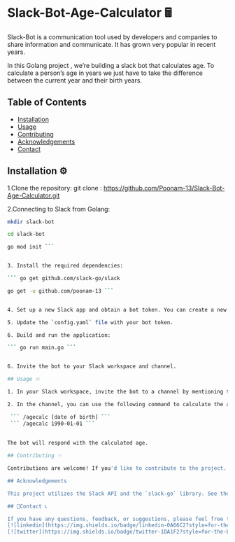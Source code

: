 # Slack-Bot-Age-Calculator 🖩

Slack-Bot is a communication tool used by developers and companies to share information and communicate. It has grown very popular in recent years.

In this Golang project , we’re building a slack bot that calculates age. To calculate a person’s age in years we just have to take the difference between the current year and their birth years.

## Table of Contents
- [Installation](#installation)
- [Usage](#usage)
- [Contributing](#contributing)
- [Acknowledgements](#acknowledgements)
- [Contact](#contact)


## Installation ⚙️

1.Clone the repository:
git clone : https://github.com/Poonam-13/Slack-Bot-Age-Calculator.git

2.Connecting to Slack from Golang:

``` bash
mkdir slack-bot

cd slack-bot

go mod init ```


3. Install the required dependencies:

``` go get github.com/slack-go/slack

go get -u github.com/poonam-13 ```


4. Set up a new Slack app and obtain a bot token. You can create a new Slack app at [api.slack.com/apps](https://api.slack.com/apps).

5. Update the `config.yaml` file with your bot token.

6. Build and run the application:

``` go run main.go ```


6. Invite the bot to your Slack workspace and channel.

## Usage 🔥

1. In your Slack workspace, invite the bot to a channel by mentioning the bot using the designated bot username.

2. In the channel, you can use the following command to calculate the age of a person:

 ``` /agecalc [date of birth] ```
 ``` /agecalc 1990-01-01 ```
 
 
The bot will respond with the calculated age.

## Contributing ✨

Contributions are welcome! If you'd like to contribute to the project.

## Acknowledgements

This project utilizes the Slack API and the `slack-go` library. See the [Slack API documentation](https://api.slack.com) and [slack-go repository](https://github.com/slack-go/slack) for more information.

## 🔗Contact 📞

If you have any questions, feedback, or suggestions, please feel free to reach out:
[![linkedin](https://img.shields.io/badge/linkedin-0A66C2?style=for-the-badge&logo=linkedin&logoColor=white)](https://www.linkedin.com/in/pooo13/)
[![twitter](https://img.shields.io/badge/twitter-1DA1F2?style=for-the-badge&logo=twitter&logoColor=white)](https://twitter.com/Poooo_13)




